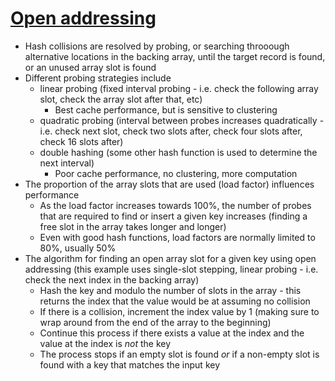 # [Open addressing](https://en.wikipedia.org/wiki/Open_addressing)

* Hash collisions are resolved by probing, or searching throoough alternative locations in the backing array, until the target record is found, or an unused array slot is found
* Different probing strategies include 
  * linear probing (fixed interval probing - i.e. check the following array slot, check the array slot after that, etc)
    * Best cache performance, but is sensitive to clustering
  * quadratic probing (interval between probes increases quadratically - i.e. check next slot, check two slots after, check four slots after, check 16 slots after)
  * double hashing (some other hash function is used to determine the next interval)
    * Poor cache performance, no clustering, more computation
* The proportion of the array slots that are used (load factor) influences performance
  *  As the load factor increases towards 100%, the number of probes that are required to find or insert a given key increases (finding a free slot in the array takes longer and longer)
  *  Even with good hash functions, load factors are normally limited to 80%, usually 50%
* The algorithm for finding an open array slot for a given key using open addressing (this example uses single-slot stepping, linear probing - i.e. check the next index in the backing array)
  * Hash the key and modulo the number of slots in the array - this returns the index that the value would be at assuming no collision
  * If there is a collision, increment the index value by 1 (making sure to wrap around from the end of the array to the beginning)
  * Continue this process if there exists a value at the index and the value at the index is _not_ the key
  * The process stops if an empty slot is found _or_ if a non-empty slot is found with a key that matches the input key 
